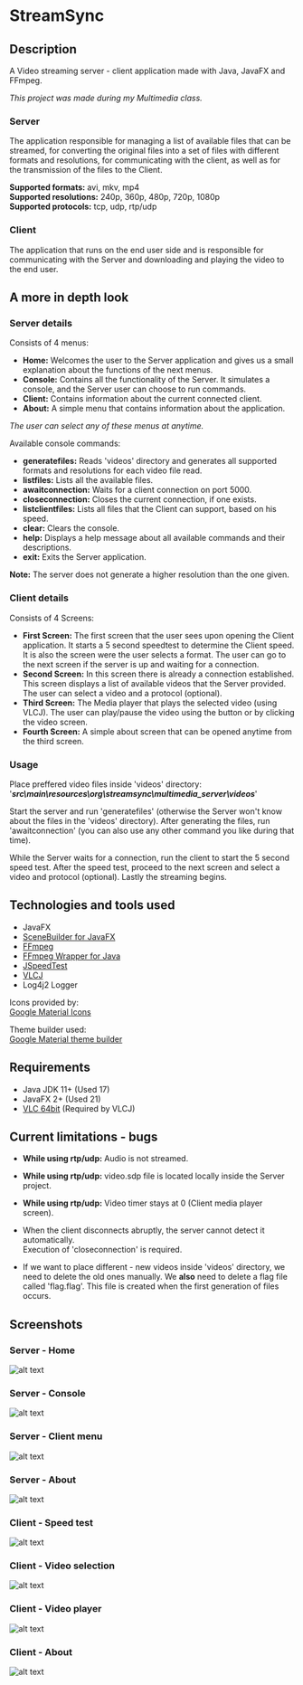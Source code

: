 # StreamSync

## Description

A Video streaming server - client application made with Java, JavaFX and FFmpeg.

*This project was made during my Multimedia class.*

### Server

The application responsible for managing a list of available files that can be streamed, for converting the original files into a set of files with different formats and resolutions, for communicating with the client, as well as for the transmission of the files to the Client.

**Supported formats:** avi, mkv, mp4\
**Supported resolutions:** 240p, 360p, 480p, 720p, 1080p\
**Supported protocols:** tcp, udp, rtp/udp

### Client

The application that runs on the end user side and is responsible for communicating with the Server and downloading and playing the video to the end user.

## A more in depth look

### Server details

Consists of 4 menus:

- **Home:** Welcomes the user to the Server application and gives us a small explanation about the functions of the next menus.
- **Console:** Contains all the functionality of the Server. It simulates a console, and the Server user can choose to run commands.
- **Client:** Contains information about the current connected client.
- **About:** A simple menu that contains information about the application.

*The user can select any of these menus at anytime.*

Available console commands:

- **generatefiles:** Reads 'videos' directory and generates all supported formats and resolutions for each video file read.
- **listfiles:** Lists all the available files.
- **awaitconnection:** Waits for a client connection on port 5000.
- **closeconnection:** Closes the current connection, if one exists.
- **listclientfiles:** Lists all files that the Client can support, based on his speed.
- **clear:** Clears the console.
- **help:** Displays a help message about all available commands and their descriptions.
- **exit:** Exits the Server application.

**Note:** The server does not generate a higher resolution than the one given.

### Client details

Consists of 4 Screens:

- **First Screen:** The first screen that the user sees upon opening the Client application. It starts a 5 second speedtest to determine the Client speed. It is also the screen were the user selects a format. The user can go to the next screen if the server is up and waiting for a connection.
- **Second Screen:** In this screen there is already a connection established. This screen displays a list of available videos that the Server provided. The user can select a video and a protocol (optional).
- **Third Screen:** The Media player that plays the selected video (using VLCJ). The user can play/pause the video using the button or by clicking the video screen.
- **Fourth Screen:** A simple about screen that can be opened anytime from the third screen.

### Usage

Place preffered video files inside 'videos' directory: '***src\main\resources\org\streamsync\multimedia_server\videos***'

Start the server and run 'generatefiles' (otherwise the Server won't know about the files in the 'videos' directory). After generating the files, run 'awaitconnection' (you can also use any other command you like during that time).

While the Server waits for a connection, run the client to start the 5 second speed test. After the speed test, proceed to the next screen and select a video and protocol (optional). Lastly the streaming begins.

## Technologies and tools used

- JavaFX
- [SceneBuilder for JavaFX](https://gluonhq.com/products/scene-builder/)
- [FFmpeg](https://ffmpeg.org/download.html)
- [FFmpeg Wrapper for Java](https://github.com/bramp/ffmpeg-cli-wrapper)
- [JSpeedTest](https://github.com/bertrandmartel/speed-test-lib)
- [VLCJ](https://github.com/caprica/vlcj)
- Log4j2 Logger

Icons provided by:\
[Google Material Icons](https://fonts.google.com/icons)

Theme builder used:\
[Google Material theme builder](https://material-foundation.github.io/material-theme-builder/)

## Requirements

- Java JDK 11+ (Used 17)
- JavaFX 2+ (Used 21)
- [VLC 64bit](https://www.videolan.org/vlc/download-windows.html) (Required by VLCJ)

## Current limitations - bugs

- **While using rtp/udp:** Audio is not streamed.
- **While using rtp/udp:** video.sdp file is located locally inside the Server project.
- **While using rtp/udp:** Video timer stays at 0 (Client media player screen).

- When the client disconnects abruptly, the server cannot detect it automatically.\
Execution of 'closeconnection' is required.
- If we want to place different - new videos inside 'videos' directory, we need to delete the old ones manually. We **also** need to delete a flag file called 'flag.flag'. This file is created when the first generation of files occurs.

## Screenshots

### Server - Home

![alt text](Home.jpg)

### Server - Console

![alt text](Console.jpg)

### Server - Client menu

![alt text](Client.jpg)

### Server - About

![alt text](About-1.jpg)

### Client - Speed test

![alt text](Speedtest.jpg)

### Client - Video selection

![alt text](<Video selection.jpg>)

### Client - Video player

![alt text](<Video player.jpg>)

### Client - About

![alt text](About_c.jpg)